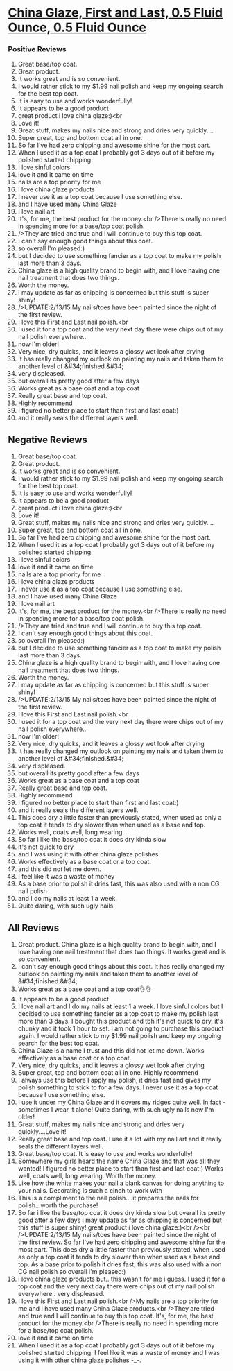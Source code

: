 # [China Glaze, First and Last, 0.5 Fluid Ounce, 0.5 Fluid Ounce](https://products.checkmycream.com/products/China-Glaze-First-and-Last-0.5-Fluid-Ounce-0.5-Fluid-Ounce.html)

### Positive Reviews

<ol>
      <li>Great base/top coat.</li>
      <li>Great product.</li>
      <li>It works great and is so convenient.</li>
      <li>I would rather stick to my $1.99 nail polish and keep my ongoing search for the best top coat.</li>
      <li>It is easy to use and works wonderfully!</li>
      <li>It appears to be a good product</li>
      <li>great product i love china glaze:)&lt;br</li>
      <li>Love it!</li>
      <li>Great stuff, makes my nails nice and strong and dries very quickly....</li>
      <li>Super great, top and bottom coat all in one.  </li>
      <li>So far I&#x27;ve had zero chipping and awesome shine for the most part.</li>
      <li>When I used it as a top coat I probably got 3 days out of it before my polished started chipping.</li>
      <li>I love sinful colors</li>
      <li>love it and it came on time</li>
      <li>nails are a top priority for me</li>
      <li>i love china glaze products</li>
      <li>I never use it as a top coat because I use something else.</li>
      <li>and I have used many China Glaze</li>
      <li>I love nail art</li>
      <li>It&#x27;s, for me, the best product for the money.&lt;br /&gt;There is really no need in spending more for a base/top coat polish.</li>
      <li>/&gt;They are tried and true and I will continue to buy this top coat.</li>
      <li>I can&#x27;t say enough good things about this coat.</li>
      <li>so overall I&#x27;m pleased:)</li>
      <li>but I decided to use something fancier as a top coat to make my polish last more than 3 days.</li>
      <li>China glaze is a high quality brand to begin with, and I love having one nail treatment that does two things.</li>
      <li>Worth the money.</li>
      <li>i may update as far as chipping is concerned but this stuff is super shiny!</li>
      <li>/&gt;UPDATE:2/13/15 My nails/toes have been painted since the night of the first review.</li>
      <li>I love this First and Last nail polish.&lt;br</li>
      <li>I used it for a top coat and the very next day there were chips out of my nail polish everywhere..</li>
      <li>now I&#x27;m older!</li>
      <li>Very nice, dry quicks, and it leaves a glossy wet look after drying</li>
      <li>It has really changed my outlook on painting my nails and taken them to another level of &amp;#34;finished.&amp;#34;</li>
      <li>very displeased.</li>
      <li>but overall its pretty good after a few days</li>
      <li>Works great as a base coat and a top coat</li>
      <li>Really great base and top coat.  </li>
      <li>Highly recommend</li>
      <li>I figured no better place to start than first and last coat:)</li>
      <li>and it really seals the different layers well.</li>
</ol>


<h2>Negative Reviews</h2>
<ol>
<li> Great base/top coat.</li>
<li> Great product.</li>
<li> It works great and is so convenient.</li>
<li> I would rather stick to my $1.99 nail polish and keep my ongoing search for the best top coat.</li>
<li> It is easy to use and works wonderfully!</li>
<li> It appears to be a good product</li>
<li> great product i love china glaze:)&lt;br</li>
<li> Love it!</li>
<li> Great stuff, makes my nails nice and strong and dries very quickly....</li>
<li> Super great, top and bottom coat all in one.  </li>
<li> So far I&#x27;ve had zero chipping and awesome shine for the most part.</li>
<li> When I used it as a top coat I probably got 3 days out of it before my polished started chipping.</li>
<li> I love sinful colors</li>
<li> love it and it came on time</li>
<li> nails are a top priority for me</li>
<li> i love china glaze products</li>
<li> I never use it as a top coat because I use something else.</li>
<li> and I have used many China Glaze</li>
<li> I love nail art</li>
<li> It&#x27;s, for me, the best product for the money.&lt;br /&gt;There is really no need in spending more for a base/top coat polish.</li>
<li> /&gt;They are tried and true and I will continue to buy this top coat.</li>
<li> I can&#x27;t say enough good things about this coat.</li>
<li> so overall I&#x27;m pleased:)</li>
<li> but I decided to use something fancier as a top coat to make my polish last more than 3 days.</li>
<li> China glaze is a high quality brand to begin with, and I love having one nail treatment that does two things.</li>
<li> Worth the money.</li>
<li> i may update as far as chipping is concerned but this stuff is super shiny!</li>
<li> /&gt;UPDATE:2/13/15 My nails/toes have been painted since the night of the first review.</li>
<li> I love this First and Last nail polish.&lt;br</li>
<li> I used it for a top coat and the very next day there were chips out of my nail polish everywhere..</li>
<li> now I&#x27;m older!</li>
<li> Very nice, dry quicks, and it leaves a glossy wet look after drying</li>
<li> It has really changed my outlook on painting my nails and taken them to another level of &amp;#34;finished.&amp;#34;</li>
<li> very displeased.</li>
<li> but overall its pretty good after a few days</li>
<li> Works great as a base coat and a top coat</li>
<li> Really great base and top coat.  </li>
<li> Highly recommend</li>
<li> I figured no better place to start than first and last coat:)</li>
<li> and it really seals the different layers well.</li>
<li> This does dry a little faster than previously stated, when used as only a top coat it tends to dry slower than when used as a base and top.</li>
<li> Works well, coats well, long wearing.</li>
<li> So far i like the base/top coat it does dry kinda slow</li>
<li> it&#x27;s not quick to dry</li>
<li> and I was using it with other china glaze polishes</li>
<li> Works effectively as a base coat or a top coat.</li>
<li> and this did not let me down.</li>
<li> I feel like it was a waste of money</li>
<li> As a base prior to polish it dries fast, this was also used with a non CG nail polish</li>
<li> and I do my nails at least 1 a week.</li>
<li> Quite daring, with such ugly nails</li>
</ol>

<h2>All Reviews</h2>

<ol>
    <li> Great product. China glaze is a high quality brand to begin with, and I love having one nail treatment that does two things. It works great and is so convenient.</li>
    <li> I can&#x27;t say enough good things about this coat. It has really changed my outlook on painting my nails and taken them to another level of &amp;#34;finished.&amp;#34;</li>
    <li> Works great as a base coat and a top coat👌👌</li>
    <li> It appears to be a good product</li>
    <li> I love nail art and I do my nails at least 1 a week. I love sinful colors but I decided to use something fancier as a top coat to make my polish last more than 3 days. I bought this product and tbh it&#x27;s not quick to dry, it&#x27;s chunky and it took 1 hour to set. I am not going to purchase this product again. I would rather stick to my $1.99 nail polish and keep my ongoing search for the best top coat.</li>
    <li> China Glaze is a name I trust and this did not let me down. Works effectively as a base coat or a top coat.</li>
    <li> Very nice, dry quicks, and it leaves a glossy wet look after drying</li>
    <li> Super great, top and bottom coat all in one.  Highly recommend</li>
    <li> I always use this before I apply my polish, it dries fast and gives my polish something to stick to for a few days. I never use it as a top coat because I use something else.</li>
    <li> I use it under my China Glaze and it covers my ridges quite well.  In fact - sometimes I wear it alone!  Quite daring, with such ugly nails now I&#x27;m older!</li>
    <li> Great stuff, makes my nails nice and strong and dries very quickly....Love it!</li>
    <li> Really great base and top coat.  I use it a lot with my nail art and it really seals the different layers well.</li>
    <li> Great base/top coat. It is easy to use and works wonderfully!</li>
    <li> Somewhere my girls heard the name China Glaze and that was all they wanted! I figured no better place to start than first and last coat:) Works well, coats well, long wearing. Worth the money.</li>
    <li> Like how the white makes your nail a blank canvas for doing anything to your nails. Decorating is such a cinch to work with</li>
    <li> This is a compliment to the nail polish....it prepares the nails for polish...worth the purchase!</li>
    <li> So far i like the base/top coat it does dry kinda slow but overall its pretty good after a few days i may update as far as chipping is concerned but this stuff is super shiny! great product i love china glaze:)&lt;br /&gt;&lt;br /&gt;UPDATE:2/13/15 My nails/toes have been painted since the night of the first review. So far I&#x27;ve had zero chipping and awesome shine for the most part. This does dry a little faster than previously stated, when used as only a top coat it tends to dry slower than when used as a base and top. As a base prior to polish it dries fast, this was also used with a non CG nail polish so overall I&#x27;m pleased:)</li>
    <li> i love china glaze products but.. this wasn&#x27;t for me i guess. I used it for a top coat and the very next day there were chips out of my nail polish everywhere.. very displeased.</li>
    <li> I love this First and Last nail polish.&lt;br /&gt;My nails are a top priority for me and I have used many China Glaze products.&lt;br /&gt;They are tried and true and I will continue to buy this top coat. It&#x27;s, for me, the best product for the money.&lt;br /&gt;There is really no need in spending more for a base/top coat polish.</li>
    <li> love it and it came on time</li>
    <li> When I used it as a top coat I probably got 3 days out of it before my polished started chipping. I feel like it was a waste of money and I was using it with other china glaze polishes -_-.</li>
</ol>




